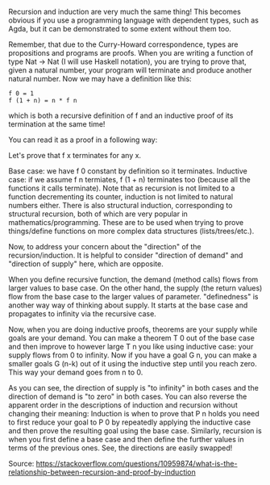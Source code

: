 Recursion and induction are very much the same thing! This becomes obvious if you use a programming language with dependent types, such as Agda, but it can be demonstrated to some extent without them too.

Remember, that due to the Curry-Howard correspondence, types are propositions and programs are proofs. When you are writing a function of type Nat -> Nat (I will use Haskell notation), you are trying to prove that, given a natural number, your program will terminate and produce another natural number. Now we may have a definition like this:
```
f 0 = 1
f (1 + n) = n * f n
```

which is both a recursive definition of f and an inductive proof of its termination at the same time!

You can read it as a proof in a following way:

Let's prove that f x terminates for any x.

Base case: we have f 0 constant by definition so it terminates.
Inductive case: if we assume f n termiates, f (1 + n) terminates too (because all the functions it calls terminate).
Note that as recursion is not limited to a function decrementing its counter, induction is not limited to natural numbers either. There is also structural induction, corresponding to structural recursion, both of which are very popular in mathematics/programming. These are to be used when trying to prove things/define functions on more complex data structures (lists/trees/etc.).

Now, to address your concern about the "direction" of the recursion/induction. It is helpful to consider "direction of demand" and "direction of supply" here, which are opposite.

When you define recursive function, the demand (method calls) flows from larger values to base case. On the other hand, the supply (the return values) flow from the base case to the larger values of parameter. "definedness" is another way way of thinking about supply. It starts at the base case and propagates to infinity via the recursive case.

Now, when you are doing inductive proofs, theorems are your supply while goals are your demand. You can make a theorem T 0 out of the base case and then improve to however large T n you like using inductive case: your supply flows from 0 to infinity. Now if you have a goal G n, you can make a smaller goals G (n-k) out of it using the inductive step until you reach zero. This way your demand goes from n to 0.

As you can see, the direction of supply is "to infinity" in both cases and the direction of demand is "to zero" in both cases.
You can also reverse the apparent order in the descriptions of induction and recursion without changing their meaning:
Induction is when to prove that P n holds you need to first reduce your goal to P 0 by repeatedly applying the inductive case and then prove the resulting goal using the base case.
Similarly, recursion is when you first define a base case and then define the further values in terms of the previous ones. See, the directions are easily swapped!

Source: https://stackoverflow.com/questions/10959874/what-is-the-relationship-between-recursion-and-proof-by-induction

